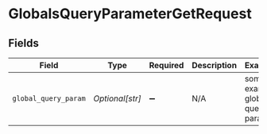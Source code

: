 # GlobalsQueryParameterGetRequest


## Fields

| Field                           | Type                            | Required                        | Description                     | Example                         |
| ------------------------------- | ------------------------------- | ------------------------------- | ------------------------------- | ------------------------------- |
| `global_query_param`            | *Optional[str]*                 | :heavy_minus_sign:              | N/A                             | some example global query param |